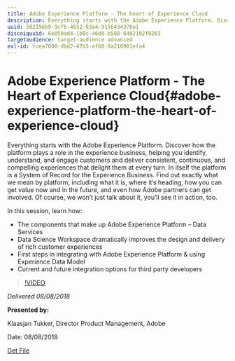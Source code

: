 ```yaml
---
title: Adobe Experience Platform - The heart of Experience Cloud
description: Everything starts with the Adobe Experience Platform. Discover how the platform plays a role in the experience business, helping you identify, understand, and engage customers and deliver consistent, continuous, and compelling experiences that delight them at every turn.
uuid: 502196b9-9cfb-4652-83a4-9156434370a1
discoiquuid: 6e050ad4-1b0c-46d0-b588-6402102f0263
targetaudience: target-audience advanced
exl-id: fcea7000-dbd2-47d3-af68-0a210901efa4
---
```

# Adobe Experience Platform - The Heart of Experience Cloud{#adobe-experience-platform-the-heart-of-experience-cloud}

Everything starts with the Adobe Experience Platform. Discover how the platform plays a role in the experience business, helping you identify, understand, and engage customers and deliver consistent, continuous, and compelling experiences that delight them at every turn. In itself the platform is a System of Record for the Experience Business.  Find out exactly what we mean by platform, including what it is, where it’s heading, how you can get value now and in the future, and even how Adobe partners can get involved. Of course, we won’t just talk about it, you’ll see it in action, too.

In this session, learn how:

* The components that make up Adobe Experience Platform – Data Services
* Data Science Workspace dramatically improves the design and delivery of rich customer experiences
* First steps in integrating with Adobe Experience Platform & using Experience Data Model
* Current and future integration options for third party developers

>[!VIDEO](https://video.tv.adobe.com/v/23270/?quality=9)

*Delivered 08/08/2018*

**Presented by:**

Klaasjan Tukker, Director Product Management, Adobe

Date: 08/08/2018

[Get File](assets/20180808-gems-adobe+cloud+platform-experience+system+of+record-1.pdf)

<!--
[Get back to the Overview](https://helpx.adobe.com/experience-manager/kt/eseminars/gems/aem-index.html)
-->
